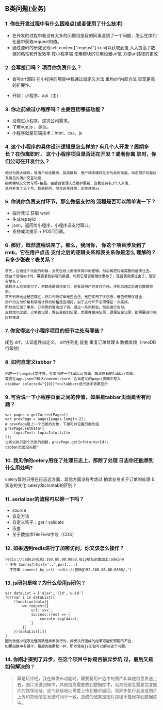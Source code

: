 ## B类问题(业务)
### 1. 你在开发过程中有什么困难点(或者使用了什么技术)
+ 在开发的过程中我没有太多的问题但是我的同事遇到了一个问题，怎么在序列化器中获取request的值。
+ 通过源码的研究发现self.context["reqeust"].xx 可以获取到值 大大提高了数据的粘性和开发效率 在小程序端 使用模块的引用设置url值 方便url路径的更改

### 2. 会写接口吗？ 项目你负责什么？
+ 会写drf源码 在小程序的项目中我通过自定义方法 重构drf内部方法 实现更高的扩展性。

+ 开始：小程序、api（主）

### 3. 你之前做过小程序吗？主要包括哪些功能？
+ 没做过小程序，这次公司需求。
+ 了解vue.js ，类似。
+ 小程序就是前端技术：html、css、js
### 4. 这个小程序的具体设计逻辑是怎么样的? 有几个人开发？周期多长？在你离职时， 这个小程序项目是否还在开发？或者你离 职时，你们公司在开发什么？

```
他分为两大模块，有用户动态模块，拍卖模块，用户动态模块又分为发布功能，动态展示功能以及常见的用户交互功能，
拍卖模块又分为专场-拍品，由后台管理人员维护更新，连我总共有3个人开发，
总共开发了三个月，我离职时，项目还在开发，正在开发xx
```
### 5. 你说你负责支付环节，那么微信支付的 流程是否可以简单说一下？
+ 临时凭证 获取 wxid
+ 生成repayid
+ json，返回给小程序，小程序调支付窗口。
+ 支持成功提示 + POST回调。
### 6. 那好，既然流程说完了，那么，我问你， 你这个项目涉及到了rmb，它在用户点击 支付之后的逻辑关系和表关系你是怎么 理解的？ 有多少张表？表关系？

```
首先，在做这个功能的时候，会先在纸上画出来其中的逻辑，然后再把后端需要的值传过去。
做这个后端api时，需要拿到前端的数据，判断它是否使用优惠券了，是否使用保证金了，是否有地址了，
选择什么方式支付了，余额还是微信支付，还有该用户的支付价格，传到后端之后进行数据校验，
首先判断地址是否存在，然后判断订单是否合法，是否使用了优惠券，是否使用保证金，
用户的支付价格和后端计算的价格是否相符，由于支付环节必须保证一次完成，
所以给它加了事务，订单表的查询加了锁，通过一系列校验，然后进行支付。
支付成功之后，订单表记录，保证金抵扣记录，优惠券使用记录，退保证金记录，都需要进行相应的修改
```
### 7. 你觉得这个小程序项目的细节之处有哪些？
闭包
drf，认证组件自定义。
drf序列化 嵌套
重复订单处理 & 数据库锁（InnoDB 行级锁）
### 8. 如何自定义tabbar？

```
创建一个compent文件夹，里面创建一个tabbar页面，取消原有的tabbar页面。
需要在app.json中输入compent:ture，在自定义的pages页面中写入
<tabbar selected="{{0}}"></tabbar>进行选中效果显示
```
### 9. 可否说一下小程序页面之间的传值，如果是tabbar页面是否有问题？

```
var pages = getCurrentPages()
var prevPage = pages[pages.length-2];
# prevPage是上一个页面的对象，下面可以设置页面的值
prevPage.setData({
	topicText: topicInfo.title
});
也可以执行那个页面的函数，prevPage.getInfo(orderId);
tabbar页面没问题"
```
### 10. 我见你的celery用在了处理日志上，那除了处理 日志你还能想到什么用处吗?
celery暂时只用在日志这方面，其他方面没有考虑过 拍卖业务关于订单的处理 & 状态的变化 celery和crontab的区别？

### 11. serializer的流程可以聊一下吗？
+ source
+ 自定方法
+ 自定义钩子：get / validate
+ 嵌套
+ 关于数据库FileField字段（COS）
### 12. 如果遇到redis进行了加密访问，你又该怎么操作？

```
redis://:admin@192.168.88.88:8888,在ip地址前面加上:admin@
- 传参 Connect(host='..',port....)
- 字符串 connect_by_url('redis://密码@192.168.88.88:8888/,')
```
### 13. js闭包是啥？为什么使用js闭包？

```
var dataList = ['alex','lld','uuid']
for(var i in dataList){
	(function(data){
		wx.request({
			url:'xxx',
			success:(res) => {
				console.log(data);
			}
		})
	})(dataList[i])
}
因为微信小程序处理函数是异步执行的，异步执行造成的结果可能和预期的不合，
如果函数中有循环，最后的结果都一样，所以使用js闭包可以解决这个问题。

```
### 14. 你刚才提到了异步，在这个项目中你是否被异步坑 过，最后又是如何解决的？
> 算是坑过吧，我在做发布功能时，需要将用户选中的图片和其他信息发送上去，图片发送到桶中，其他信息需要放到数据库中，而其他信息需要包含图片的路径地址，这个路径地址需要上传到桶中返回，而异步执行会造成图片上传和其他信息发送时间不一致，造成的结果是图片路径不能保存到数据库中。










